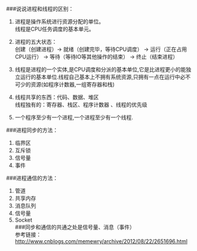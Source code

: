 ###说说进程和线程的区别：  

1. 进程是操作系统进行资源分配的单位。  
线程是CPU任务调度的基本单元。  

2. 进程的五大状态：  
创建（创建进程）-> 就绪（创建完毕，等待CPU调度） -> 运行（正在占用CPU运行） -> 等待（等待IO等其他操作的结束） -> 终止（结束进程）

3. 线程是进程的一个实体,是CPU调度和分派的基本单位,它是比进程更小的能独立运行的基本单位.线程自己基本上不拥有系统资源,只拥有一点在运行中必不可少的资源(如程序计数器,一组寄存器和栈)  

4. 线程共享的东西：代码、数据、堆区  
线程独有的：寄存器、栈区、程序计数器 、线程的优先级

5. 一个程序至少有一个进程,一个进程至少有一个线程. 

###进程同步的方法：  
1. 临界区  
2. 互斥锁  
3. 信号量  
4. 事件  

###进程通信的方法：  
1. 管道  
2. 共享内存  
3. 消息队列  
4. 信号量  
5. Socket  
###同步和通信的共通之处是信号量、消息（事件）  
参考链接：  
http://www.cnblogs.com/memewry/archive/2012/08/22/2651696.html